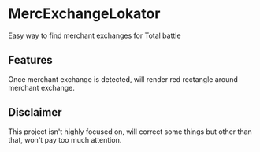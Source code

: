 # MercExchangeLokator
Easy way to find merchant exchanges for Total battle

## Features
Once merchant exchange is detected, will render red rectangle around merchant exchange. 

## Disclaimer 
This project isn't highly focused on, will correct some things but other than that, won't pay too much attention. 

